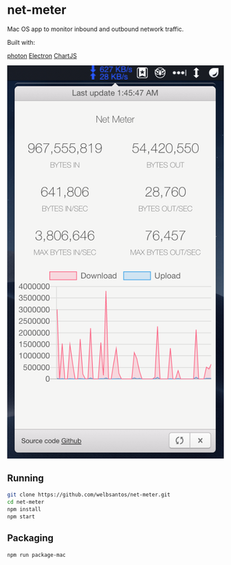 # net-meter

Mac OS app to monitor inbound and outbound network traffic.

Built with:

[photon](http://photonkit.com)
[Electron](http://electron.atom.io)
[ChartJS](https://www.chartjs.org)

![screenshot](https://github.com/welbsantos/net-meter/blob/master/assets/Screen%20Shot%202019-06-25%20at%2001.45.48%20AM.png)


## Running

```sh
git clone https://github.com/welbsantos/net-meter.git
cd net-meter
npm install
npm start
```

## Packaging

```sh
npm run package-mac
```

